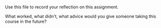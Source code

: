 Use this file to record your reflection on this assignment. 

What worked, what didn't, what advice would you give someone taking this course in the future?

